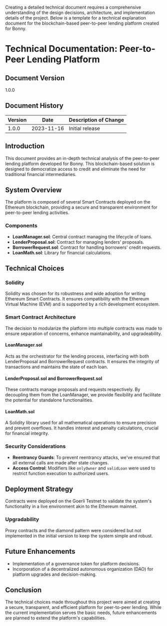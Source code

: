 Creating a detailed technical document requires a comprehensive understanding of the design decisions, architecture, and implementation details of the project. Below is a template for a technical explanation document for the blockchain-based peer-to-peer lending platform created for Bonny.

# Technical Documentation: Peer-to-Peer Lending Platform

## Document Version
1.0.0

## Document History

| Version | Date       | Description of Change |
|---------|------------|-----------------------|
| 1.0.0   | 2023-11-16 | Initial release       |

## Introduction
This document provides an in-depth technical analysis of the peer-to-peer lending platform developed for Bonny. This blockchain-based solution is designed to democratize access to credit and eliminate the need for traditional financial intermediaries.

## System Overview
The platform is composed of several Smart Contracts deployed on the Ethereum blockchain, providing a secure and transparent environment for peer-to-peer lending activities.

### Components
- **LoanManager.sol**: Central contract managing the lifecycle of loans.
- **LenderProposal.sol**: Contract for managing lenders' proposals.
- **BorrowerRequest.sol**: Contract for handling borrowers' credit requests.
- **LoanMath.sol**: Library for financial calculations.

## Technical Choices

### Solidity
Solidity was chosen for its robustness and wide adoption for writing Ethereum Smart Contracts. It ensures compatibility with the Ethereum Virtual Machine (EVM) and is supported by a rich development ecosystem.

### Smart Contract Architecture
The decision to modularize the platform into multiple contracts was made to ensure separation of concerns, enhance maintainability, and upgradeability.

#### LoanManager.sol
Acts as the orchestrator for the lending process, interfacing with both LenderProposal and BorrowerRequest contracts. It ensures the integrity of transactions and maintains the state of each loan.

#### LenderProposal.sol and BorrowerRequest.sol
These contracts manage proposals and requests respectively. By decoupling them from the LoanManager, we provide flexibility and facilitate the potential for standalone functionalities.

#### LoanMath.sol
A Solidity library used for all mathematical operations to ensure precision and prevent overflows. It handles interest and penalty calculations, crucial for financial integrity.

### Security Considerations
- **Reentrancy Guards**: To prevent reentrancy attacks, we've ensured that all external calls are made after state changes.
- **Access Control**: Modifiers like `onlyOwner` and `validLoan` were used to restrict function execution to authorized users.

## Deployment Strategy
Contracts were deployed on the Goerli Testnet to validate the system's functionality in a live environment akin to the Ethereum mainnet.

### Upgradability
Proxy contracts and the diamond pattern were considered but not implemented in the initial version to keep the system simple and robust.

## Future Enhancements
- Implementation of a governance token for platform decisions.
- Incorporation of a decentralized autonomous organization (DAO) for platform upgrades and decision-making.

## Conclusion
The technical choices made throughout this project were aimed at creating a secure, transparent, and efficient platform for peer-to-peer lending. While the current implementation serves the basic needs, future enhancements are planned to extend the platform's capabilities.
